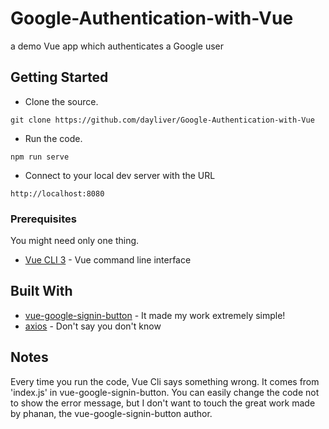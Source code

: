 # Google-Authentication-with-Vue
a demo Vue app which authenticates a Google user
## Getting Started
* Clone the source.
```
git clone https://github.com/dayliver/Google-Authentication-with-Vue
```
* Run the code.
```
npm run serve
```
* Connect to your local dev server with the URL
```
http://localhost:8080
```
### Prerequisites
You might need only one thing.
* [Vue CLI 3](https://cli.vuejs.org/) - Vue command line interface

## Built With
* [vue-google-signin-button](https://github.com/phanan/vue-google-signin-button) - It made my work extremely simple!
* [axios](https://github.com/axios/axios) - Don't say you don't know

## Notes
Every time you run the code, Vue Cli says something wrong. It comes from 'index.js' in vue-google-signin-button. You can easily change the code not to show the error message, but I don't want to touch the great work made by phanan, the vue-google-signin-button author.
